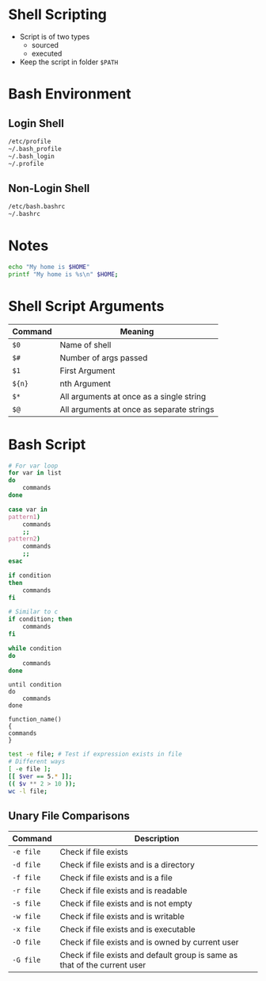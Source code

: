 # Shell Scripting

- Script is of two types
	- sourced
	- executed
- Keep the script in folder `$PATH`

# Bash Environment

## Login Shell

```bash
/etc/profile
~/.bash_profile
~/.bash_login
~/.profile
```

## Non-Login Shell

```bash
/etc/bash.bashrc
~/.bashrc
```

# Notes

```bash
echo "My home is $HOME"
printf "My home is %s\n" $HOME;
```

# Shell Script Arguments

|Command|Meaning|
|-------|-------|
|`$0`|Name of shell|
|`$#`|Number of args passed|
|`$1`|First Argument|
|`${n}`|nth Argument|
|`$*`|All arguments at once as a single string|
|`$@`|All arguments at once as separate strings|

# Bash Script

```bash
# For var loop
for var in list
do
	commands
done
```

```bash
case var in
pattern1)
	commands
	;;
pattern2)
	commands
	;;
esac
```

```bash
if condition
then
	commands
fi

# Similar to c
if condition; then
	commands
fi
```

```bash
while condition
do
	commands
done
```

```
until condition
do
	commands
done
```

```
function_name()
{
commands
}
```

```bash
test -e file; # Test if expression exists in file
# Different ways
[ -e file ];
[[ $ver == 5.* ]];
(( $v ** 2 > 10 ));
wc -l file;
```

## Unary File Comparisons

|Command|Description|
|-------|-----------|
|`-e file`|Check if file exists|
|`-d file`|Check if file exists and is a directory|
|`-f file`|Check if file exists and is a file|
|`-r file`|Check if file exists and is readable|
|`-s file`|Check if file exists and is not empty|
|`-w file`|Check if file exists and is writable|
|`-x file`|Check if file exists and is executable|
|`-O file`|Check if file exists and is owned by current user|
|`-G file`|Check if file exists and default group is same as that of the current user|



